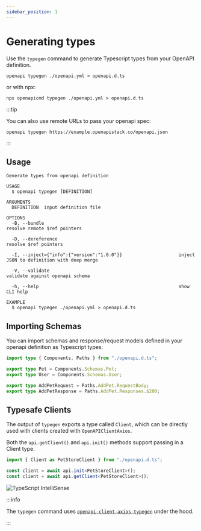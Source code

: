 ```yaml
---
sidebar_position: 1
---
```


# Generating types

Use the `typegen` command to generate Typescript types from your OpenAPI definition.

```
openapi typegen ./openapi.yml > openapi.d.ts
```

or with npx:

```
npx openapicmd typegen ./openapi.yml > openapi.d.ts
```

:::tip

You can also use remote URLs to pass your openapi spec:

```
openapi typegen https://example.openapistack.co/openapi.json
```

:::

## Usage

```
Generate types from openapi definition

USAGE
  $ openapi typegen [DEFINITION]

ARGUMENTS
  DEFINITION  input definition file

OPTIONS
  -B, --bundle                                                  resolve remote $ref pointers

  -D, --dereference                                             resolve $ref pointers

  -I, --inject={"info":{"version":"1.0.0"}}                     inject JSON to definition with deep merge

  -V, --validate                                                validate against openapi schema

  -h, --help                                                    show CLI help

EXAMPLE
  $ openapi typegen ./openapi.yml > openapi.d.ts
```

## Importing Schemas

You can import schemas and response/request models defined in your openapi definition as Typescript types:

```ts
import type { Components, Paths } from "./openapi.d.ts";

export type Pet = Components.Schemas.Pet;
export type User = Components.Schemas.User;

export type AddPetRequest = Paths.AddPet.RequestBody;
export type AddPetResponse = Paths.AddPet.Responses.$200;
```


## Typesafe Clients

The output of `typegen` exports a type called `Client`, which can be directly used with clients created with `OpenAPIClientAxios`.

Both the `api.getClient()` and `api.init()` methods support passing in a Client type.

```typescript
import { Client as PetStoreClient } from "./openapi.d.ts";

const client = await api.init<PetStoreClient>();
const client = await api.getClient<PetStoreClient>();
```

![TypeScript IntelliSense](/img/intellisense.gif)

:::info

The `typegen` command uses [`openapi-client-axios-typegen`](/docs/openapi-client-axios/typegen/) under the hood.

:::